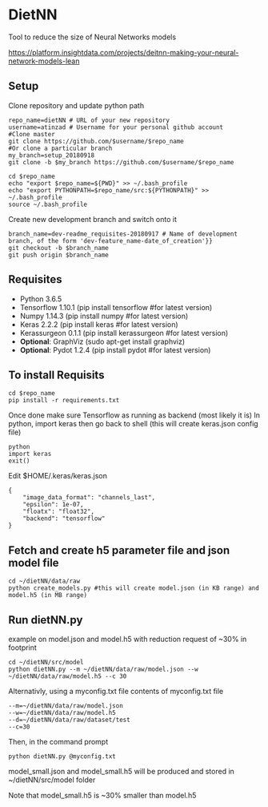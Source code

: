 # DietNN
Tool to reduce the size of Neural Networks models

https://platform.insightdata.com/projects/deitnn-making-your-neural-network-models-lean

## Setup
Clone repository and update python path
```
repo_name=dietNN # URL of your new repository
username=atinzad # Username for your personal github account
#Clone master
git clone https://github.com/$username/$repo_name
#Or clone a particular branch
my_branch=setup_20180918
git clone -b $my_branch https://github.com/$username/$repo_name

cd $repo_name
echo "export $repo_name=${PWD}" >> ~/.bash_profile
echo "export PYTHONPATH=$repo_name/src:${PYTHONPATH}" >> ~/.bash_profile
source ~/.bash_profile
```
Create new development branch and switch onto it
```
branch_name=dev-readme_requisites-20180917 # Name of development branch, of the form 'dev-feature_name-date_of_creation'}}
git checkout -b $branch_name
git push origin $branch_name
```

## Requisites
- Python 3.6.5
- Tensorflow 1.10.1 (pip install tensorflow #for latest version)
- Numpy 1.14.3 (pip install numpy #for latest version)
- Keras 2.2.2 (pip install keras #for latest version)
- Kerassurgeon 0.1.1 (pip install kerassurgeon #for latest version)
- **Optional**: GraphViz (sudo apt-get install graphviz)
- **Optional**: Pydot 1.2.4 (pip install pydot #for latest version)


## To install Requisits
```
cd $repo_name
pip install -r requirements.txt
```
Once done make sure Tensorflow as running as backend (most likely it is)
In python, import keras then go back to shell (this will create keras.json config file)
```
python
import keras
exit()
```

Edit $HOME/.keras/keras.json
```
{
    "image_data_format": "channels_last",
    "epsilon": 1e-07,
    "floatx": "float32",
    "backend": "tensorflow"
}

```

## Fetch and create h5 parameter file and json model file
```
cd ~/dietNN/data/raw
python create_models.py #this will create model.json (in KB range) and model.h5 (in MB range)
```

## Run dietNN.py
example on model.json and model.h5 with reduction request of ~30% in footprint
```
cd ~/dietNN/src/model
python dietNN.py --m ~/dietNN/data/raw/model.json --w ~/dietNN/data/raw/model.h5 --c 30
```

Alternativly, using a myconfig.txt file
contents of myconfig.txt file
```
--m=~/dietNN/data/raw/model.json
--w=~/dietNN/data/raw/model.h5
--d=~/dietNN/data/raw/dataset/test
--c=30
```

Then, in the command prompt
```
python dietNN.py @myconfig.txt
```
model_small.json and model_small.h5 will be produced and stored in ~/dietNN/src/model folder

Note that model_small.h5 is ~30% smaller than model.h5


